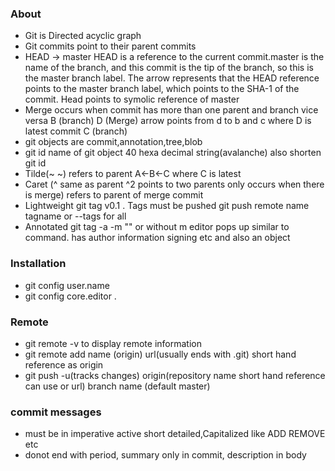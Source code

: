### About
- Git is Directed acyclic graph
- Git commits point to their parent commits
- HEAD -> master
HEAD is a reference to the current commit.master is the name of the branch, and this
commit is the tip of the branch, so this is the master branch label. The arrow represents that
the HEAD reference points to the master branch label, which points to the SHA-1 of the
commit. Head points to symolic reference of master
- Merge occurs when commit has more than one parent and branch vice versa 
B (branch)
           D (Merge)  arrow points from d to b and c where D is latest commit
C (branch)
- git objects are commit,annotation,tree,blob
- git id name of git object 40 hexa decimal string(avalanche) also shorten git id
- Tilde(~ ~) refers to parent A<-B<-C where C is latest
- Caret (^ same as parent ^2 points to two parents only occurs when there is merge) refers to parent of merge commit
- Lightweight git tag v0.1 . Tags must be pushed git push remote name  tagname or --tags for all
- Annotated git tag -a -m "" or without m editor pops up similar to command. has author information signing etc and also an object

### Installation
- git config user.name 
- git config core.editor .

### Remote
- git remote -v to display remote information
- git remote add name (origin) url(usually ends with .git) short hand reference as origin
- git push -u(tracks changes) origin(repository name short hand reference can use or url) branch name (default master) 

### commit messages
- must be in imperative active short detailed,Capitalized like ADD REMOVE etc
- donot end with period, summary only in commit, description in body


